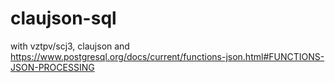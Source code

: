 # claujson-sql
with vztpv/scj3, claujson  and  https://www.postgresql.org/docs/current/functions-json.html#FUNCTIONS-JSON-PROCESSING
